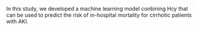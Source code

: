 In this study, we developed a machine learning model conbining Hcy that can be used to predict the risk of in-hospital mortality for cirrhotic patients with AKI.
